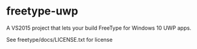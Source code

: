 # freetype-uwp
A VS2015 project that lets your build FreeType for Windows 10 UWP apps.

See freetype/docs/LICENSE.txt for license